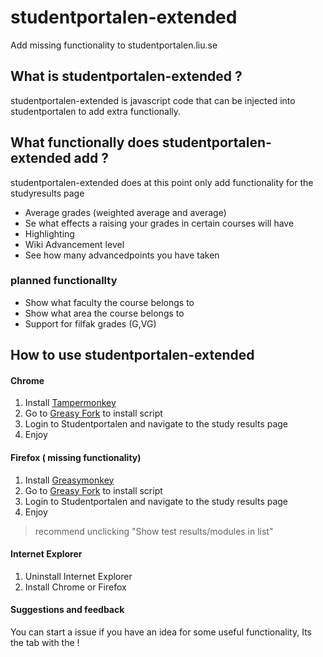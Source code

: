 # studentportalen-extended
Add missing functionality to studentportalen.liu.se

## What is studentportalen-extended ?
studentportalen-extended is javascript code that can be injected into 
studentportalen to add extra functionally.

## What functionally does studentportalen-extended add ?
studentportalen-extended does at this point only add functionality 
for the studyresults page

* Average grades (weighted average and average)
* Se what effects a raising your grades in certain courses will have
* Highlighting
* Wiki Advancement level  
* See how many advancedpoints you have taken

### planned functionallty
* Show what faculty the course belongs to
* Show what area the course belongs to
* Support for filfak grades (G,VG)

## How to use studentportalen-extended

#### Chrome
1. Install [Tampermonkey](https://chrome.google.com/webstore/detail/tampermonkey/dhdgffkkebhmkfjojejmpbldmpobfkfo?hl=en)
2. Go to [Greasy Fork](https://greasyfork.org/en/scripts/13401-studentportalen-extended) to install script
3. Login to Studentportalen and navigate to the study results page
4. Enjoy

#### Firefox ( missing functionality)
1. Install [Greasymonkey](https://addons.mozilla.org/en-us/firefox/addon/greasemonkey/)
2. Go to [Greasy Fork](https://greasyfork.org/en/scripts/13401-studentportalen-extended) to install script
3. Login to Studentportalen and navigate to the study results page
4. Enjoy

> recommend unclicking "Show test results/modules in list"

#### Internet Explorer
1. Uninstall Internet Explorer
2. Install Chrome or Firefox

#### Suggestions and feedback
You can start a issue if you have an idea for some useful functionality,
Its the tab with the ! 
